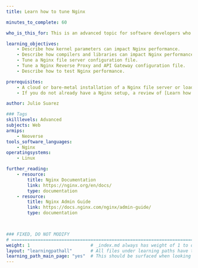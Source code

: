 ```yaml
---
title: Learn how to tune Nginx

minutes_to_complete: 60

who_is_this_for: This is an advanced topic for software developers who want to use Nginx on Arm.

learning_objectives:
    - Describe how kernel parameters can impact Nginx performance.
    - Describe how compilers and libraries can impact Nginx performance.
    - Tune a Nginx file server configuration file.
    - Tune a Nginx Reverse Proxy and API Gateway configuration file.
    - Describe how to test Nginx performance.

prerequisites:
    - A cloud or bare-metal installation of a Nginx file server or load balancer.
    - If you do not already have a Nginx setup, a review of [Learn how to deploy Nginx](/learning-paths/servers-and-cloud-computing/nginx/).

author: Julio Suarez

### Tags
skilllevels: Advanced
subjects: Web
armips:
    - Neoverse
tools_software_languages:
    - Nginx    
operatingsystems:
    - Linux

further_reading:
    - resource:
        title: Nginx Documentation
        link: https://nginx.org/en/docs/
        type: documentation
    - resource:
        title: Nginx Admin Guide
        link: https://docs.nginx.com/nginx/admin-guide/
        type: documentation
    


### FIXED, DO NOT MODIFY
# ================================================================================
weight: 1                       # _index.md always has weight of 1 to order correctly
layout: "learningpathall"       # All files under learning paths have this same wrapper
learning_path_main_page: "yes"  # This should be surfaced when looking for related content. Only set for _index.md of learning path content.
---
```

